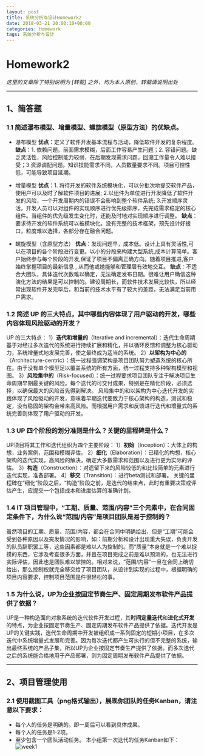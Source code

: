 ```yaml
---
layout: post
title: 系统分析与设计Homework2
date: 2018-03-21 20:00:10+00:00
categories: Homework
tags: 系统分析与设计
---
```


# Homework2

*这里的文章除了特别说明为 [转载] 之外，均为本人原创，转载请说明出处*

----------

## 1、简答题
### 1.1 简述瀑布模型、增量模型、螺旋模型（原型方法）的优缺点。

- 瀑布模型
 **优点**：定义了软件开发基本流程与活动，降低软件开发的复杂程度。
 **缺点**：1. 依赖问题。前面需求模糊，后面工作容易产生问题；2. 容错问题。缺乏灵活性，风险控制能力较弱，在后期发现需求问题，回溯工作量令人难以接受；3.资源调配问题。知识技能需求不同，人员数量要求不同。项目可控性低，可能导致项目延期。

- 增量模型
 **优点**：1. 将待开发的软件系统模块化，可以分批次地提交软件产品，使用户可以及时了解软件项目的进展;   2.以组件为单位进行开发降低了软件开发的风险，一个开发周期内的错误不会影响到整个软件系统; 3.开发顺序灵活。开发人员可以对组件的实现顺序进行优先级排序，先完成需求稳定的核心组件。当组件的优先级发生变化时，还能及时地对实现顺序进行调整。
**缺点**：要求待开发的软件系统可以被模块化。没有完整的技术框架，预先设计好接口，粒度难以选择，各部分存在融合问题。

- 螺旋模型（含原型方法）
  **优点**：发现问题早，成本低。设计上具有灵活性,可以在项目的各个阶段进行变更。以小的分段来构建大型系统,成本计算简单。客户始终参与每个阶段的开发,保证了项目不偏离正确方向。随着项目推进,客户始终掌握项目的最新信息 , 从而他或她能够和管理层有效地交互。
 **缺点**：不适合大团队，具体迭代次数难以确定，无法确定发布日期。很难让用户确信这种演化方法的结果是可以控制的。建设周期长，而软件技术发展比较快，所以经常出现软件开发完毕后，和当前的技术水平有了较大的差距，无法满足当前用户需求。

### 1.2 简述 UP 的三大特点，其中哪些内容体现了用户驱动的开发，哪些内容体现风险驱动的开发？
UP 的三大特点：
1）**迭代和增量的**（Iterative and incremental）：迭代生命周期基于对经过多次迭代的系统进行持续扩展和精化，并以循环反馈和调整为核心驱动力，系统增量式地发展完善，使之最终成为适当的系统。
2）**以架构为中心的**（Architecture-centric）：统一过程强调架构是项目团队努力塑造系统的核心所在。由于没有单个模型足以覆盖系统的所有方面，统一过程支持多种架构模型和视图。
3）**风险集中的**（Risk-focused）：统一过程要求项目团队专注于解决项目生命周期早期最关键的风险。每个迭代的可交付成果，特别是在精化阶段，必须选择，以确保最大的风险首先得到解决。
风险集中的和以架构为中心迭代开发的实践体现了风险驱动的开发，意味着早期迭代要致力于核心架构的构造，测试和稳定，没有稳固的架构会带来高风险。而根据用户需求和反馈进行迭代和增量式的系统完善则体现了用户驱动的开发。

### 1.3 UP 四个阶段的划分准则是什么？关键的里程碑是什么？
UP项目将其工作和迭代组织为四个主要阶段：
1）**初始**（Inception）：大体上的构想，业务案例，范围和模糊评估。
2）**细化**（Elaboration）：已精化的构想，核心架构的迭代实现，高风险的解决，确定大多数需求和范围以及进行更为实际的评估。
3）**构造**（Construction）：对遗留下来的风险较低的和比较简单的元素进行迭代实现，准备部署。
4）**移交**（Transition）：进行beta测试和部署。
关键的里程碑在“细化”阶段之后，“构造”阶段之前，是迭代的结束点，此时有重要决策或评估产生，应提交一个包括成本和进度估算的准确计划。

### 1.4 IT 项目管理中，“工期、质量、范围/内容”三个元素中，在合同固定条件下，为什么说“范围/内容”是项目团队是易于控制的？
虽然项目的工期、质量、范围/内容，都会在合同中明确给出，但是“工期”可能会受到各种原因以及突发情况的影响，如：前期分析和设计出现重大失误，负责开发的队员辞职罢工等，这些因素都是难以人为控制的。而“质量”本身就是一个难以捉摸的东西，它涉及考查很多方面，并且在项目完成之前是难以预测的，也无法进行实际评估，因此也是团队难以掌控的。相对来说，“范围/内容”一旦在合同上确切给出，那么控制权就完全移交给了项目团队，从设计到实现的过程中，根据明确的项目内容要求，控制项目范围是件很轻松的事。

### 1.5 为什么说，UP为企业按固定节奏生产、固定周期发布软件产品提供了依据？
UP是一种构造面向对象系统的迭代软件开发过程，其**时间定量迭代**和**进化式开发**的特点，为企业按固定节奏生产、固定周期发布软件产品提供了依据。迭代开发是UP的关键实践，迭代生命周期中开发被组织成一系列固定的短期小项目，在多次迭代中系统增量式发展和完善。因为每次迭代都产生可执行的但不完整的系统，输出最终系统的产品子集，所以UP为企业按固定节奏生产提供了依据。而多次迭代之后的系统能合格地用于产品部署，则为固定周期发布软件产品提供了依据。

----------

## 2、项目管理使用
 
### 2.1 使用截图工具（png格式输出），展现你团队的任务Kanban，请注意以下要求：
 - 每个人的任务是明确的。即一周后可以看到具体成果。
 - 每个人的任务是1-2项。
 - 至少包含一个团队活动任务。
 本小组第一次迭代的任务Kanban如下：
![week1](https://github.com/Dxiaocai666/test/raw/master/week1.png)
